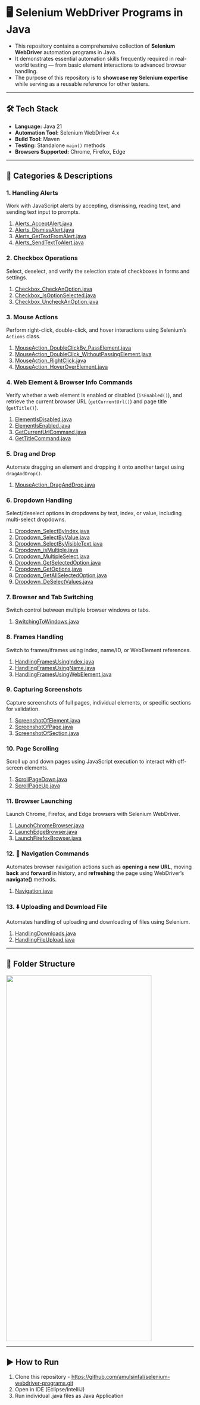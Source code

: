 # 🖥️ Selenium WebDriver Programs in Java
- This repository contains a comprehensive collection of **Selenium WebDriver** automation programs in Java. 
- It demonstrates essential automation skills frequently required in real-world testing — from basic element interactions to advanced browser handling.
- The purpose of this repository is to **showcase my Selenium expertise** while serving as a reusable reference for other testers.

---

## 🛠 Tech Stack
- **Language:** Java 21
- **Automation Tool:** Selenium WebDriver 4.x
- **Build Tool:** Maven
- **Testing:** Standalone `main()` methods
- **Browsers Supported:** Chrome, Firefox, Edge

---

## 📂 Categories & Descriptions

### 1. Handling Alerts
Work with JavaScript alerts by accepting, dismissing, reading text, and sending text input to prompts.  
1. [Alerts_AcceptAlert.java](https://github.com/amulsinfal/selenium-webdriver-programs/blob/master/src/test/java/programs/Alerts_AcceptAlert.java)
2. [Alerts_DismissAlert.java](https://github.com/amulsinfal/selenium-webdriver-programs/blob/master/src/test/java/programs/Alerts_DismissAlert.java)
3. [Alerts_GetTextFromAlert.java](https://github.com/amulsinfal/selenium-webdriver-programs/blob/master/src/test/java/programs/Alerts_GetTextFromAlert.java)
4. [Alerts_SendTextToAlert.java](https://github.com/amulsinfal/selenium-webdriver-programs/blob/master/src/test/java/programs/Alerts_SendTextToAlert.java)  

### 2. Checkbox Operations
Select, deselect, and verify the selection state of checkboxes in forms and settings.  
1. [Checkbox_CheckAnOption.java](https://github.com/amulsinfal/selenium-webdriver-programs/blob/master/src/test/java/programs/Checkbox_CheckAnOption.java)  
2. [Checkbox_IsOptionSelected.java](https://github.com/amulsinfal/selenium-webdriver-programs/blob/master/src/test/java/programs/Checkbox_IsOptionSelected.java)  
3. [ Checkbox_UncheckAnOption.java](https://github.com/amulsinfal/selenium-webdriver-programs/blob/master/src/test/java/programs/Checkbox_UncheckAnOption.java)  

### 3. Mouse Actions
Perform right-click, double-click, and hover interactions using Selenium’s `Actions` class.  
1. [MouseAction_DoubleClickBy_PassElement.java](https://github.com/amulsinfal/selenium-webdriver-programs/blob/master/src/test/java/programs/MouseAction_DoubleClickBy_PassElement.java)
2. [MouseAction_DoubleClick_WithoutPassingElement.java](https://github.com/amulsinfal/selenium-webdriver-programs/blob/master/src/test/java/programs/MouseAction_DoubleClick_WithoutPassingElement.java)
3. [MouseAction_RightClick.java](https://github.com/amulsinfal/selenium-webdriver-programs/blob/master/src/test/java/programs/MouseAction_RightClick.java)
4. [MouseAction_HoverOverElement.java](https://github.com/amulsinfal/selenium-webdriver-programs/blob/master/src/test/java/programs/MouseAction_HoverOverElement.java)  

### 4. Web Element & Browser Info Commands
Verify whether a web element is enabled or disabled (`isEnabled()`), and retrieve the current browser URL (`getCurrentUrl()`) and page title (`getTitle()`).  
1. [ElementIsDisabled.java](https://github.com/amulsinfal/selenium-webdriver-programs/blob/master/src/test/java/programs/ElementIsDisabled.java)  
2. [ElementIsEnabled.java](https://github.com/amulsinfal/selenium-webdriver-programs/blob/master/src/test/java/programs/ElementIsEnabled.java)  
3. [GetCurrentUrlCommand.java](https://github.com/amulsinfal/selenium-webdriver-programs/blob/master/src/test/java/programs/GetCurrentUrlCommand.java)
4. [GetTitleCommand.java](https://github.com/amulsinfal/selenium-webdriver-programs/blob/master/src/test/java/programs/GetTitleCommand.java)  

### 5. Drag and Drop
Automate dragging an element and dropping it onto another target using `dragAndDrop()`.
1. [MouseAction_DragAndDrop.java](https://github.com/amulsinfal/selenium-webdriver-programs/blob/master/src/test/java/programs/MouseAction_DragAndDrop.java)  

### 6. Dropdown Handling
Select/deselect options in dropdowns by text, index, or value, including multi-select dropdowns.
1. [Dropdown_SelectByIndex.java](https://github.com/amulsinfal/selenium-webdriver-programs/blob/master/src/test/java/programs/Dropdown_SelectByIndex.java)
2. [Dropdown_SelectByValue.java](https://github.com/amulsinfal/selenium-webdriver-programs/blob/master/src/test/java/programs/Dropdown_SelectByValue.java)
3. [Dropdown_SelectByVisibleText.java](https://github.com/amulsinfal/selenium-webdriver-programs/blob/master/src/test/java/programs/Dropdown_SelectByVisibleText.java)
4. [Dropdown_isMultiple.java](https://github.com/amulsinfal/selenium-webdriver-programs/blob/master/src/test/java/programs/Dropdown_isMultiple.java)  
5. [Dropdown_MultipleSelect.java](https://github.com/amulsinfal/selenium-webdriver-programs/blob/master/src/test/java/programs/Dropdown_MultipleSelect.java)
6. [Dropdown_GetSelectedOption.java](https://github.com/amulsinfal/selenium-webdriver-programs/blob/master/src/test/java/programs/Dropdown_GetSelectedOption.java)
7. [Dropdown_GetOptions.java](https://github.com/amulsinfal/selenium-webdriver-programs/blob/master/src/test/java/programs/Dropdown_GetOptions.java)  
8. [Dropdown_GetAllSelectedOption.java](https://github.com/amulsinfal/selenium-webdriver-programs/blob/master/src/test/java/programs/Dropdown_GetAllSelectedOption.java)
9. [Dropdown_DeSelectValues.java](https://github.com/amulsinfal/selenium-webdriver-programs/blob/master/src/test/java/programs/Dropdown_DeSelectValues.java)

### 7. Browser and Tab Switching
Switch control between multiple browser windows or tabs.  
1. [SwitchingToWindows.java](https://github.com/amulsinfal/selenium-webdriver-programs/blob/master/src/test/java/programs/SwitchingToWindows.java)  

### 8. Frames Handling
Switch to frames/iframes using index, name/ID, or WebElement references.  
1. [HandlingFramesUsingIndex.java](https://github.com/amulsinfal/selenium-webdriver-programs/blob/master/src/test/java/programs/HandlingFramesUsingIndex.java)  
2. [HandlingFramesUsingName.java](https://github.com/amulsinfal/selenium-webdriver-programs/blob/master/src/test/java/programs/HandlingFramesUsingName.java)  
3. [HandlingFramesUsingWebElement.java](https://github.com/amulsinfal/selenium-webdriver-programs/blob/master/src/test/java/programs/HandlingFramesUsingWebElement.java)

### 9. Capturing Screenshots
Capture screenshots of full pages, individual elements, or specific sections for validation.  
1. [ScreenshotOfElement.java](https://github.com/amulsinfal/selenium-webdriver-programs/blob/master/src/test/java/programs/ScreenshotOfElement.java)
2. [ScreenshotOfPage.java](https://github.com/amulsinfal/selenium-webdriver-programs/blob/master/src/test/java/programs/ScreenshotOfPage.java)
3. [ScreenshotOfSection.java](https://github.com/amulsinfal/selenium-webdriver-programs/blob/master/src/test/java/programs/ScreenshotOfSection.java)

### 10. Page Scrolling
Scroll up and down pages using JavaScript execution to interact with off-screen elements.  
1. [ScrollPageDown.java](https://github.com/amulsinfal/selenium-webdriver-programs/blob/master/src/test/java/programs/ScrollPageDown.java)
2. [ScrollPageUp.java](https://github.com/amulsinfal/selenium-webdriver-programs/blob/master/src/test/java/programs/ScrollPageUp.java)  

### 11. Browser Launching
Launch Chrome, Firefox, and Edge browsers with Selenium WebDriver.  
1. [LaunchChromeBrowser.java](https://github.com/amulsinfal/selenium-webdriver-programs/blob/master/src/test/java/programs/LaunchChromeBrowser.java)  
2. [LaunchEdgeBrowser.java](https://github.com/amulsinfal/selenium-webdriver-programs/blob/master/src/test/java/programs/LaunchEdgeBrowser.java)  
3. [LaunchFirefoxBrowser.java](https://github.com/amulsinfal/selenium-webdriver-programs/blob/master/src/test/java/programs/LaunchFirefoxBrowser.java)  

### 12. 🧭 Navigation Commands
Automates browser navigation actions such as **opening a new URL**, moving **back** and **forward** in history, and **refreshing** the page using WebDriver’s **navigate()** methods.  
1. [Navigation.java](https://github.com/amulsinfal/selenium-webdriver-programs/blob/master/src/test/java/programs/Navigation.java)

### 13. ⬇️ Uploading and Download File
Automates handling of uploading and downloading of files using Selenium.
1. [HandlingDownloads.java](https://github.com/amulsinfal/selenium-webdriver-programs/blob/master/src/test/java/programs/HandlingDownloads.java)
2. [HandlingFileUpload.java](https://github.com/amulsinfal/selenium-webdriver-programs/blob/master/src/test/java/programs/HandlingFileUpload.java)

---

## 📂 Folder Structure
<img width="390" height="983" alt="" src="https://github.com/user-attachments/assets/2b8444ac-859c-4107-b98b-cb7d72568775" />

---

## ▶️ How to Run
1. Clone this repository - https://github.com/amulsinfal/selenium-webdriver-programs.git
2. Open in IDE (Eclipse/IntelliJ)
3. Run individual .java files as Java Application
